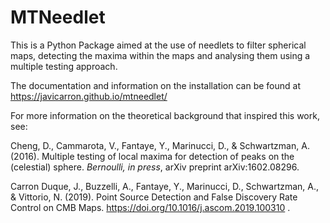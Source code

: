 # MTNeedlet

This is a Python Package aimed at the use of needlets to filter spherical maps,
detecting the maxima within the maps and analysing them using a multiple
testing approach.

The documentation and information on the installation can be found at https://javicarron.github.io/mtneedlet/

For more information on the theoretical background that inspired this work, see:

Cheng, D., Cammarota, V., Fantaye, Y., Marinucci, D., & Schwartzman, A. (2016). Multiple testing of local maxima for detection of peaks on the (celestial) sphere. *Bernoulli, in press*, arXiv preprint arXiv:1602.08296.

Carron Duque, J., Buzzelli, A., Fantaye, Y., Marinucci, D., Schwartzman, A., & Vittorio, N. (2019). Point Source Detection and False Discovery Rate Control on CMB Maps. https://doi.org/10.1016/j.ascom.2019.100310 .

